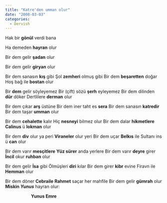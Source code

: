 ```yaml
---
title: "Katre'den umman olur"
date: "2008-03-03"
categories: 
  - Dervish
---
```


Hak bir **gönül** verdi bana

Ha demeden **hayran** olur

Bir dem gelir **şadan** olur

Bir dem gelir **giryan** olur

Bir dem sanasın **kış** gibi Şol **zemheri** olmuş gibi Bir dem **beşaretten** doğar Hoş bağ ile **bostan** olur

Bir **dem** gelir söyleyemez Bir (çift) sözü **şerh** eyleyemez Bir dem dilinden **dür** döker Dertlilere **derman** olur

Bir dem çıkar **arş** üstüne Bir dem iner taht es **sera** Bir dem sanasın **katredir** Bir dem taşar **umman** olur

Bir dem **cehalette** kalır Hiç **nesneyi** bilmez olur Bir dem dalar **hikmetlere** **Calinus** ü **lokman** olur

Bir dem **div** olur ya peri **Viraneler** olur yeri Bir dem uçar **Belkıs** ile Sultanı ins ü **can** olur

Bir dem varır **mesçitlere** **Yüz sürer** anda yerlere Bir dem varır **deyre** girer **İncil** okur **ruhban** olur

Bir dem gelir **İsa** gibi Ölmüşleri **diri** kılar Bir dem girer **kibr** evine Firavn ile **Hemman** olur

Bir dem döner **Cebraile** **Rahmet** saçar her mahfile Bir dem gelir **gümrah** olur **Miskin _Yunus_** hayran olur:

                     **Yunus Emre**
